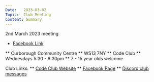 ```yaml
---
Date:   2023-03-02
Topic:  Club Meeting
Content: Summary
---
```

2nd March 2023 meeting

* [Facebook Link](https://www.facebook.com/720665616418529/posts/712658723885885)


** Curborough Community Centre
** WS13 7NY
** Code Club
** Wednesdays 5:30 - 6:30pm
** 7 - 15 year olds welcome

Club Links:
** [Code Club Website](https://lichfield-code-club.github.io/)
** [Facebook Page](https://www.facebook.com/LichfieldCoders)
** [Discord club messages](https://discord.gg/szz6xGK)
